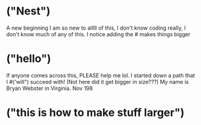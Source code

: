 # ("Nest")
A new beginning
I am so new to alllll of this, I don't know coding really, I don't know much of any of this. I notice adding the # makes things bigger
# ("hello")
If anyone comes across this, PLEASE help me lol.
I started down a path that I #('will") succeed with! (Not here did it get bigger in size???)
My name is Bryan Webster in Virginia. Nov 198
# ("this is how to make stuff larger")
